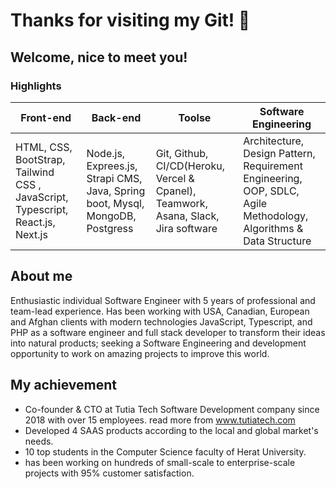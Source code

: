 # Thanks for visiting my Git! 👋  

## Welcome, nice to meet you!

### Highlights

|  Front-end   | Back-end   |  Toolse   | Software Engineering   |
| ----------- | ----------- | ----------- | ----------- |
|HTML, CSS, BootStrap, Tailwind CSS , JavaScript, Typescript, React.js, Next.js |  Node.js, Exprees.js, Strapi CMS, Java, Spring boot, Mysql, MongoDB, Postgress |Git, Github, CI/CD(Heroku, Vercel & Cpanel), Teamwork, Asana, Slack, Jira software |Architecture, Design Pattern, Requirement Engineering, OOP, SDLC, Agile Methodology, Algorithms & Data Structure |

## About me
Enthusiastic individual Software Engineer with 5 years of professional and team-lead experience.
Has been working with USA, Canadian, European and Afghan clients with modern technologies JavaScript, Typescript, and PHP as a software engineer and full stack developer to transform their ideas into natural products;
 seeking a Software Engineering and development opportunity to work on amazing projects to improve this world.
## My achievement
- Co-founder & CTO at Tutia Tech Software Development company since 2018 with over 15 employees. read more from www.tutiatech.com
- Developed 4 SAAS products according to the local and global market's needs.
- 10 top students in the Computer Science faculty of Herat University.
- has been working on hundreds of small-scale to enterprise-scale projects with 95% customer satisfaction.
